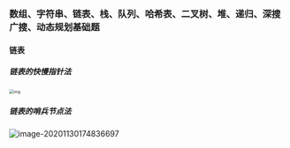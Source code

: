 ### 数组、字符串、链表、栈、队列、哈希表、二叉树、堆、递归、深搜广搜、动态规划基础题

#### 链表

##### **链表的快慢指针法**

<img src="https://pic.leetcode-cn.com/1605200026-iSMgpn-IMG_F6F6517FD2A5-1.jpeg" alt="img" style="zoom:50%;" />

##### 链表的哨兵节点法

![image-20201130174836697](C:\Users\raota\AppData\Roaming\Typora\typora-user-images\image-20201130174836697.png)
